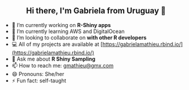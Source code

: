 <h2 align="center">Hi there, I'm Gabriela from Uruguay 👋 </h2>


- 🔭 I’m currently working on **R-Shiny apps** 
- 🌱 I’m currently learning AWS and DigitalOcean
- 👯 I’m looking to collaborate on **with other R developers**
- :computer: All of my projects are available at [https://gabrielamathieu.rbind.io/](https://gabrielamathieu.rbind.io/)
- 💬 Ask me about **R Shiny Sampling**
- 📫 How to reach me: gmathieu@gmx.com
- 😄 Pronouns: She/her
- ⚡ Fun fact: self-taught



